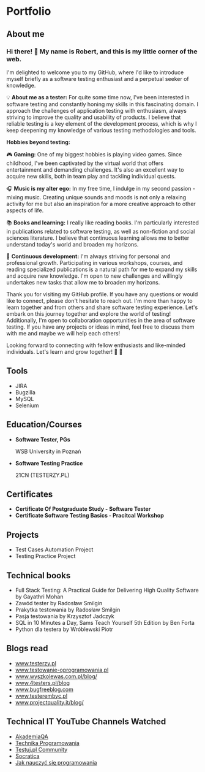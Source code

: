 # Portfolio
## About me
### Hi there! 👋 My name is Robert, and this is my little corner of the web.

I'm delighted to welcome you to my GitHub, where I'd like to introduce myself briefly as a software testing enthusiast and a perpetual seeker of knowledge.

💡 **About me as a tester:**
For quite some time now, I've been interested in software testing and constantly honing my skills in this fascinating domain. I approach the challenges of application testing with enthusiasm, always striving to improve the quality and usability of products. I believe that reliable testing is a key element of the development process, which is why I keep deepening my knowledge of various testing methodologies and tools.

**Hobbies beyond testing:**

🎮 **Gaming:**
One of my biggest hobbies is playing video games. Since childhood, I've been captivated by the virtual world that offers entertainment and demanding challenges. It's also an excellent way to acquire new skills, both in team play and tackling individual quests.

🎧 **Music is my alter ego:**
In my free time, I indulge in my second passion - mixing music. Creating unique sounds and moods is not only a relaxing activity for me but also an inspiration for a more creative approach to other aspects of life.

📚 **Books and learning:**
I really like reading books. I'm particularly interested in publications related to software testing, as well as non-fiction and social sciences literature. I believe that continuous learning allows me to better understand today's world and broaden my horizons.

🌱 **Continuous development:**
I'm always striving for personal and professional growth. Participating in various workshops, courses, and reading specialized publications is a natural path for me to expand my skills and acquire new knowledge. I'm open to new challenges and willingly undertakes new tasks that allow me to broaden my horizons.

Thank you for visiting my GitHub profile. If you have any questions or would like to connect, please don't hesitate to reach out. I'm more than happy to learn together and from others and share software testing experience. Let's embark on this journey together and explore the world of testing! Additionally, I'm open to collaboration opportunities in the area of software testing. If you have any projects or ideas in mind, feel free to discuss them with me and maybe we will help each others!

Looking forward to connecting with fellow enthusiasts and like-minded individuals. Let's learn and grow together! 🌟 🌟

## Tools
- JIRA
- Bugzilla
- MySQL
- Selenium
  
## Education/Courses
- **Software Tester, PGs**

   WSB University in Poznań

- **Software Testing Practice**

  21CN (TESTERZY.PL)
  
## Certificates
- **Certificate Of Postgraduate Study - Software Tester**
- **Certificate Software Testing Basics - Pracitcal Workshop**
  
## Projects
- Test Cases Automation Project
- Testing Practice Project
  
## Technical books
- Full Stack Testing: A Practical Guide for Delivering High Quality Software by Gayathri Mohan
- Zawód tester by Radosław Smilgin
- Prakytka testowania by Radosław Smilgin
- Pasja testowania by Krzysztof Jadczyk
- SQL in 10 Minutes a Day, Sams Teach Yourself 5th Edition by Ben Forta
- Python dla testera by Wróblewski Piotr
  
## Blogs read
- www.testerzy.pl
- www.testowanie-oprogramowania.pl
- www.wyszkolewas.com.pl/blog/
- www.4testers.pl/blog
- www.bugfreeblog.com
- www.testerembyc.pl
- www.projectquality.it/blog/
  
## Technical IT YouTube Channels Watched
- [AkademiaQA](https://www.youtube.com/channel/UCb4yMKYzaO-jYGeFSvMuHJQ)
- [Technika Programowania](https://www.youtube.com/c/TechnikaProgramowania)
- [Testuj.pl Community](https://www.youtube.com/c/testujplcommunity)
- [Socratica](https://www.youtube.com/c/Socratica)
- [Jak nauczyć się programowania](https://www.youtube.com/c/Jaknauczycsieprogramowania)
